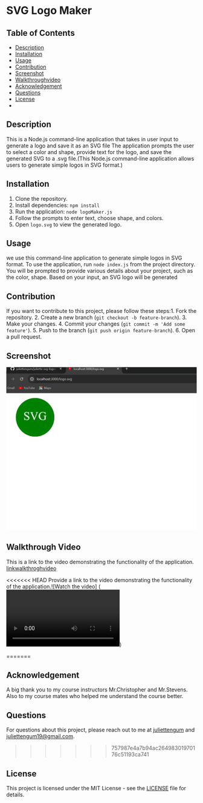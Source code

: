 # SVG Logo Maker

## Table of Contents
- [Description](#description)
- [Installation](#installation)
- [Usage](#usage)
- [Contribution](#contributing)
- [Screenshot](#screenshot)
- [Walkthroughvideo](#walkthroughvideo)
- [Acknowledgement](#acknowledgement)
- [Questions](#questions)
- [License](#license)
- 
## Description

This is a Node.js command-line application that takes in user input to generate a logo and save it as an SVG file The application prompts the user to select a color and shape, provide text for the logo, and save the generated SVG to a .svg file.(This Node.js command-line application allows users to generate simple logos in SVG format.)

## Installation

1. Clone the repository.
2. Install dependencies: `npm install`
3. Run the application: `node logoMaker.js`
4. Follow the prompts to enter text, choose shape, and colors.
5. Open `logo.svg` to view the generated logo.

## Usage
we use this command-line application to generate simple logos in SVG format.
To use the application, run `node index.js` from the project directory. You will be prompted to provide various details about your project, such as the color, shape. Based on your input, an SVG logo will be generated



## Contribution
If you want to contribute to this project, please follow these 
steps:1. Fork the repository.
2. Create a new branch (`git checkout -b feature-branch`).
3. Make your changes.
4. Commit your changes (`git commit -m 'Add some feature'`).
5. Push to the branch (`git push origin feature-branch`).
6. Open a pull request.

## Screenshot
![screenshot](Screenshot.png)

## Walkthrough Video
This is a link to the video demonstrating the functionality of the application.
[linkwalkthroghvideo](https://github.com/juliettengum/juliette-svg-logomaker/raw/main/walkthroughvideo.mp4)

<<<<<<< HEAD
Provide a link to the video demonstrating the functionality of the application.![Watch the video]
(<video controls src="walkthroughvideo.mp4" title="Title"></video>)

=======
## Acknowledgement

A big thank you to my course instructors Mr.Christopher and Mr.Stevens. Also to my course mates who helped me understand the course better.


## Questions

For questions about this project, please reach out to me at [juliettengum](https://github.com/juliettengum) and juliettengum19@gmail.com.
  
>>>>>>> 757987e4a7b94ac26498301970176c51193ca741

## License

This project is licensed under the MIT License - see the [LICENSE](MIT) file for details.
